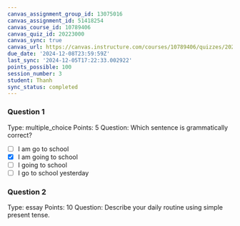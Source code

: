 ```yaml
---
canvas_assignment_group_id: 13075016
canvas_assignment_id: 51418254
canvas_course_id: 10789406
canvas_quiz_id: 20223000
canvas_sync: true
canvas_url: https://canvas.instructure.com/courses/10789406/quizzes/20223000
due_date: '2024-12-08T23:59:59Z'
last_sync: '2024-12-05T17:22:33.002922'
points_possible: 100
session_number: 3
student: Thanh
sync_status: completed
---
```

### Question 1
Type: multiple_choice
Points: 5
Question: Which sentence is grammatically correct?
- [ ] I am go to school
- [x] I am going to school
- [ ] I going to school
- [ ] I go to school yesterday

### Question 2
Type: essay
Points: 10
Question: Describe your daily routine using simple present tense.